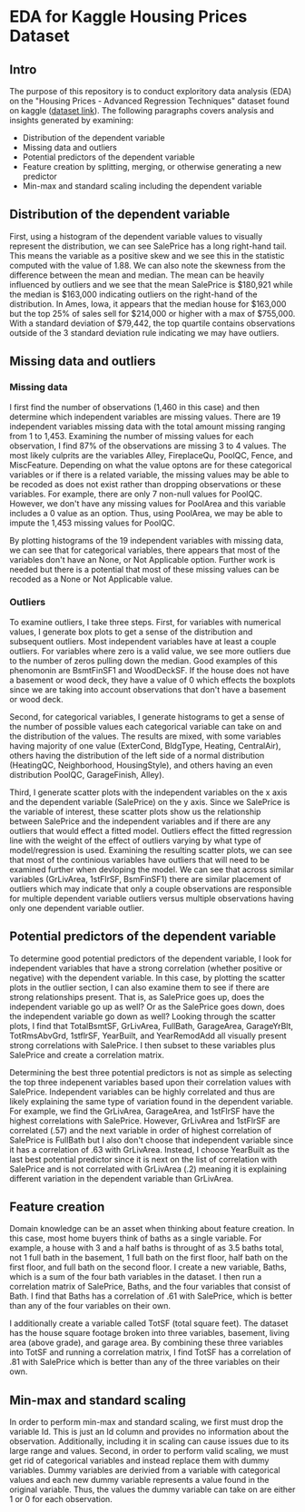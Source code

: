 # EDA for Kaggle Housing Prices Dataset

## Intro
The purpose of this repository is to conduct exploritory data analysis (EDA) on the "Housing Prices - Advanced Regression Techniques" dataset found on kaggle ([dataset link](httpswww.sec.govfilesforms-3-4-5.pdf)). The following paragraphs covers analysis and insights generated by examining:
* Distribution of the dependent variable
* Missing data and outliers
* Potential predictors of the dependent variable
* Feature creation by splitting, merging, or otherwise generating a new predictor
* Min-max and standard scaling including the dependent variable

## Distribution of the dependent variable
First, using a histogram of the dependent variable values to visually represent the distribution, we can see SalePrice has a long right-hand tail. This means the variable as a positive skew and we see this in the statistic computed with the value of 1.88. We can also note the skewness from the difference between the mean and median. The mean can be heavily influenced by outliers and we see that the mean SalePrice is $180,921 while the median is $163,000 indicating outliers on the right-hand of the distribution. 
In Ames, Iowa, it appears that the median house for $163,000 but the top 25% of sales sell for $214,000 or higher with a max of $755,000. With a standard deviation of $79,442, the top quartile contains observations outside of the 3 standard deviation rule indicating we may have outliers. 

## Missing data and outliers
### Missing data
I first find the number of observations (1,460 in this case) and then determine which independent variables are missing values. There are 19 independent variables missing data with the total amount missing ranging from 1 to 1,453. Examining the number of missing values for each observation, I find 87% of the observations are missing 3 to 4 values. The most likely culprits are the variables Alley, FireplaceQu, PoolQC, Fence, and MiscFeature. Depending on what the value optons are for these categorical variables or if there is a related variable, the missing values may be able to be recoded as does not exist rather than dropping observations or these variables. For example, there are only 7 non-null values for PoolQC. However, we don't have any missing values for PoolArea and this variable includes a 0 value as an option. Thus, using PoolArea, we may be able to impute the 1,453 missing values for PoolQC.

By plotting histograms of the 19 independent variables with missing data, we can see that for categorical variables, there appears that most of the variables don't have an None, or Not Applicable option. Further work is needed but there is a potential that most of these missing values can be recoded as a None or Not Applicable value.

### Outliers
To examine outliers, I take three steps. First, for variables with numerical values, I generate box plots to get a sense of the distribution and subsequent outliers. Most independent variables have at least a couple outliers. For variables where zero is a valid value, we see more outliers due to the number of zeros pulling down the median. Good examples of this phenomonin are BsmtFinSF1 and WoodDeckSF. If the house does not have a basement or wood deck, they have a value of 0 which effects the boxplots since we are taking into account observations that don't have a basement or wood deck. 

Second, for categorical variables, I generate histograms to get a sense of the number of possible values each categorical variable can take on and the distribution of the values. The results are mixed, with some variables having majority of one value (ExterCond, BldgType, Heating, CentralAir), others having the distribution of the left side of a normal distribution (HeatingQC, Neighborhood, HousingStyle), and others having an even distribution PoolQC, GarageFinish, Alley). 

Third, I generate scatter plots with the independent variables on the x axis and the dependent variable (SalePrice) on the y axis. Since we SalePrice is the variable of interest, these scatter plots show us the relationship between SalePrice and the independent variables and if there are any outliers that would effect a fitted model. Outliers effect the fitted regression line with the weight of the effect of outliers varying by what type of model/regression is used. Examining the resulting scatter plots, we can see that most of the continious variables have outliers that will need to be examined further when devloping the model. We can see that across similar variables (GrLivArea, 1stFlrSF, BsmFinSF1) there are similar placement of outliers which may indicate that only a couple observations are responsible for multiple dependent variable outliers versus multiple observations having only one dependent variable outlier. 

## Potential predictors of the dependent variable
To determine good potential predictors of the dependent variable, I look for independent variables that have a strong correlation (whether positive or negative) with the dependent variable. In this case, by plotting the scatter plots in the outlier section, I can also examine them to see if there are strong relationships present. That is, as SalePrice goes up, does the independent variable go up as well? Or as the SalePrice goes down, does the independent variable go down as well? Looking through the scatter plots, I find that TotalBsmtSF, GrLivArea, FullBath, GarageArea, GarageYrBlt, TotRmsAbvGrd, 1stflrSF, YearBuilt, and YearRemodAdd all visually present strong correlations with SalePrice. I then subset to these variables plus SalePrice and create a correlation matrix. 

Determining the best three potential predictors is not as simple as selecting the top three indepenent variables based upon their correlation values with SalePrice. Independent variables can be highly correlated and thus are likely explaining the same type of variation found in the dependent variable. For example, we find the GrLivArea, GarageArea, and 1stFlrSF have the highest correlations with SalePrice. However, GrLivArea and 1stFlrSF are correlated (.57) and the next variable in order of highest correlation of SalePrice is 
FullBath but I also don't choose that independent variable since it has a correlation of .63 with GrLivArea. Instead, I choose YearBuilt as the last best potential predictor since it is next on the list of correlation with SalePrice and is not correlated with GrLivArea (.2) meaning it is explaining different variation in the dependent variable than GrLivArea. 

## Feature creation
Domain knowledge can be an asset when thinking about feature creation. In this case, most home buyers think of baths as a single variable. For example, a house with 3 and a half baths is throught of as 3.5 baths total, not 1 full bath in the basement, 1 full bath on the first floor, half bath on the first floor, and full bath on the second floor. I create a new variable, Baths, which is a sum of the four bath variables in the dataset. I then run a correlation matrix of SalePrice, Baths, and the four variables that consist of Bath. I find that Baths has a correlation of .61 with SalePrice, which is better than any of the four variables on their own.

I additionally create a variable called TotSF (total square feet). The dataset has the house square footage broken into three variables, basement, living area (above grade), and garage area. By combining these three variables into TotSF and running a correlation matrix, I find TotSF has a correlation of .81 with SalePrice which is better than any of the three variables on their own. 

## Min-max and standard scaling
In order to perform min-max and standard scaling, we first must drop the variable Id. This is just an Id column and provides no information about the observation. Additionally, including it in scaling can cause issues due to its large range and values. Second, in order to perform valid scaling, we must get rid of categorical variables and instead replace them with dummy variables. Dummy variables are derivied from a variable with categorical values and each new dummy variable represents a value found in the original variable. Thus, the values the dummy variable can take on are either 1 or 0 for each observation. 
